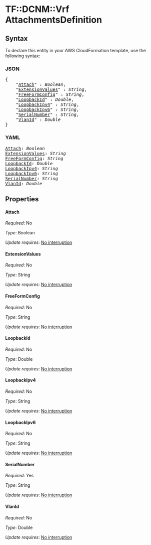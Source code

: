 # TF::DCNM::Vrf AttachmentsDefinition

## Syntax

To declare this entity in your AWS CloudFormation template, use the following syntax:

### JSON

<pre>
{
    "<a href="#attach" title="Attach">Attach</a>" : <i>Boolean</i>,
    "<a href="#extensionvalues" title="ExtensionValues">ExtensionValues</a>" : <i>String</i>,
    "<a href="#freeformconfig" title="FreeFormConfig">FreeFormConfig</a>" : <i>String</i>,
    "<a href="#loopbackid" title="LoopbackId">LoopbackId</a>" : <i>Double</i>,
    "<a href="#loopbackipv4" title="LoopbackIpv4">LoopbackIpv4</a>" : <i>String</i>,
    "<a href="#loopbackipv6" title="LoopbackIpv6">LoopbackIpv6</a>" : <i>String</i>,
    "<a href="#serialnumber" title="SerialNumber">SerialNumber</a>" : <i>String</i>,
    "<a href="#vlanid" title="VlanId">VlanId</a>" : <i>Double</i>
}
</pre>

### YAML

<pre>
<a href="#attach" title="Attach">Attach</a>: <i>Boolean</i>
<a href="#extensionvalues" title="ExtensionValues">ExtensionValues</a>: <i>String</i>
<a href="#freeformconfig" title="FreeFormConfig">FreeFormConfig</a>: <i>String</i>
<a href="#loopbackid" title="LoopbackId">LoopbackId</a>: <i>Double</i>
<a href="#loopbackipv4" title="LoopbackIpv4">LoopbackIpv4</a>: <i>String</i>
<a href="#loopbackipv6" title="LoopbackIpv6">LoopbackIpv6</a>: <i>String</i>
<a href="#serialnumber" title="SerialNumber">SerialNumber</a>: <i>String</i>
<a href="#vlanid" title="VlanId">VlanId</a>: <i>Double</i>
</pre>

## Properties

#### Attach

_Required_: No

_Type_: Boolean

_Update requires_: [No interruption](https://docs.aws.amazon.com/AWSCloudFormation/latest/UserGuide/using-cfn-updating-stacks-update-behaviors.html#update-no-interrupt)

#### ExtensionValues

_Required_: No

_Type_: String

_Update requires_: [No interruption](https://docs.aws.amazon.com/AWSCloudFormation/latest/UserGuide/using-cfn-updating-stacks-update-behaviors.html#update-no-interrupt)

#### FreeFormConfig

_Required_: No

_Type_: String

_Update requires_: [No interruption](https://docs.aws.amazon.com/AWSCloudFormation/latest/UserGuide/using-cfn-updating-stacks-update-behaviors.html#update-no-interrupt)

#### LoopbackId

_Required_: No

_Type_: Double

_Update requires_: [No interruption](https://docs.aws.amazon.com/AWSCloudFormation/latest/UserGuide/using-cfn-updating-stacks-update-behaviors.html#update-no-interrupt)

#### LoopbackIpv4

_Required_: No

_Type_: String

_Update requires_: [No interruption](https://docs.aws.amazon.com/AWSCloudFormation/latest/UserGuide/using-cfn-updating-stacks-update-behaviors.html#update-no-interrupt)

#### LoopbackIpv6

_Required_: No

_Type_: String

_Update requires_: [No interruption](https://docs.aws.amazon.com/AWSCloudFormation/latest/UserGuide/using-cfn-updating-stacks-update-behaviors.html#update-no-interrupt)

#### SerialNumber

_Required_: Yes

_Type_: String

_Update requires_: [No interruption](https://docs.aws.amazon.com/AWSCloudFormation/latest/UserGuide/using-cfn-updating-stacks-update-behaviors.html#update-no-interrupt)

#### VlanId

_Required_: No

_Type_: Double

_Update requires_: [No interruption](https://docs.aws.amazon.com/AWSCloudFormation/latest/UserGuide/using-cfn-updating-stacks-update-behaviors.html#update-no-interrupt)

